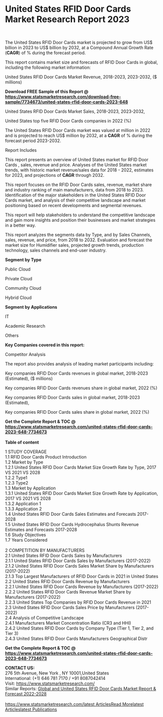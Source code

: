 <h1>United States RFID Door Cards Market Research Report 2023</h1><br/><p>The United States RFID Door Cards market is projected to grow from US$ billion in 2023 to US$ billion by 2032, at a Compound Annual Growth Rate (<strong>CAGR</strong>) of % during the forecast period.</p><p>This report contains market size and forecasts of RFID Door Cards in global, including the following market information:</p><p>United States RFID Door Cards Market Revenue, 2018-2023, 2023-2032, ($ millions)</p><p><strong>Download FREE Sample of this Report @ <a href="https://www.statsmarketresearch.com/download-free-sample/7734673/united-states-rfid-door-cards-2023-648">https://www.statsmarketresearch.com/download-free-sample/7734673/united-states-rfid-door-cards-2023-648</a></strong></p><p>United States RFID Door Cards Market Sales, 2018-2023, 2023-2032,</p><p>United States top five RFID Door Cards companies in 2022 (%)</p><p>The United States RFID Door Cards market was valued at million in 2022 and is projected to reach US$ million by 2032, at a <strong>CAGR</strong> of % during the forecast period 2023-2032.</p><p>Report Includes</p><p>This report presents an overview of United States market for RFID Door Cards , sales, revenue and price. Analyses of the United States market trends, with historic market revenue/sales data for 2018 - 2022, estimates for 2023, and projections of <strong>CAGR</strong> through 2032.</p><p>This report focuses on the RFID Door Cards sales, revenue, market share and industry ranking of main manufacturers, data from 2018 to 2023. Identification of the major stakeholders in the United States RFID Door Cards market, and analysis of their competitive landscape and market positioning based on recent developments and segmental revenues.</p><p>This report will help stakeholders to understand the competitive landscape and gain more insights and position their businesses and market strategies in a better way.</p><p>This report analyzes the segments data by Type, and by Sales Channels, sales, revenue, and price, from 2018 to 2032. Evaluation and forecast the market size for Humidifier sales, projected growth trends, production technology, sales channels and end-user industry.</p><p><strong>Segment by Type</strong></p><p>Public Cloud</p><p>Private Cloud</p><p>Community Cloud</p><p>Hybrid Cloud</p><p><strong> Segment <strong><strong>by Applications</strong></strong></strong></p><p>IT</p><p>Academic Research</p><p>Others</p><p><strong>Key Companies covered in this report:</strong></p><p>Competitor Analysis</p><p>The report also provides analysis of leading market participants including:</p><p>Key companies RFID Door Cards revenues in global market, 2018-2023 (Estimated), ($ millions)</p><p>Key companies RFID Door Cards revenues share in global market, 2022 (%)</p><p>Key companies RFID Door Cards sales in global market, 2018-2023 (Estimated),</p><p>Key companies RFID Door Cards sales share in global market, 2022 (%)</p><div><b>Get the Complete Report & TOC @ <a href="https://www.statsmarketresearch.com/united-states-rfid-door-cards-2023-648-7734673">https://www.statsmarketresearch.com/united-states-rfid-door-cards-2023-648-7734673</a></b></div><br><b>Table of content</b><p>1 STUDY COVERAGE<br />1.1 RFID Door Cards Product Introduction<br />1.2 Market by Type<br />1.2.1 United States RFID Door Cards Market Size Growth Rate by Type, 2017 VS 2021 VS 2028<br />1.2.2 Type1<br />1.2.3 Type2<br />1.3 Market by Application<br />1.3.1 United States RFID Door Cards Market Size Growth Rate by Application, 2017 VS 2021 VS 2028<br />1.3.2 Application 1<br />1.3.3 Application 2<br />1.4 United States RFID Door Cards Sales Estimates and Forecasts 2017-2028<br />1.5 United States RFID Door Cards Hydrocephalus Shunts Revenue Estimates and Forecasts 2017-2028<br />1.6 Study Objectives<br />1.7 Years Considered<br /><br />2 COMPETITION BY MANUFACTURERS<br />2.1 United States RFID Door Cards Sales by Manufacturers<br />2.1.1 United States RFID Door Cards Sales by Manufacturers (2017-2022)<br />2.1.2 United States RFID Door Cards Sales Market Share by Manufacturers (2017-2022)<br />2.1.3 Top Largest Manufacturers of RFID Door Cards in 2021 in United States<br />2.2 United States RFID Door Cards Revenue by Manufacturers<br />2.2.1 United States RFID Door Cards Revenue by Manufacturers (2017-2022)<br />2.2.2 United States RFID Door Cards Revenue Market Share by Manufacturers (2017-2022)<br />2.2.3 United States Top Companies by RFID Door Cards Revenue in 2021<br />2.3 United States RFID Door Cards Sales Price by Manufacturers (2017-2022)<br />2.4 Analysis of Competitive Landscape<br />2.4.1 Manufacturers Market Concentration Ratio (CR3 and HHI)<br />2.4.2 United States RFID Door Cards by Company Type (Tier 1, Tier 2, and Tier 3)<br />2.4.3 United States RFID Door Cards Manufacturers Geographical Distr<br><div><b>Get the Complete Report & TOC @ <a href="https://www.statsmarketresearch.com/united-states-rfid-door-cards-2023-648-7734673">https://www.statsmarketresearch.com/united-states-rfid-door-cards-2023-648-7734673</a></b></div></p> <b>CONTACT US:</b><br>276 5th Avenue, New York , NY 10001,United States<br>International: (+1) 646 781 7170 / +91 8087042414<br>Visit: <a href="https://www.statsmarketresearch.com/">https://www.statsmarketresearch.com/</a><br>Similar Reports: <a href="https://www.statsmarketresearch.com/united-states-rfid-door-cards-2023-648-7734673">Global and United States RFID Door Cards Market Report & Forecast 2022-2028</a><br/><br/><a href="https://gyeongbokgung.com">https://www.statsmarketresearch.com/</a><a href="https://hallyeomaritime.com">latest Articles</a><a href="https://jingwansa.com">Read More</a><a href=https://nguoiviet.jp/">latest Articles</a><a href="https://www.intelmarketresearch.com/">latest Publications</a>